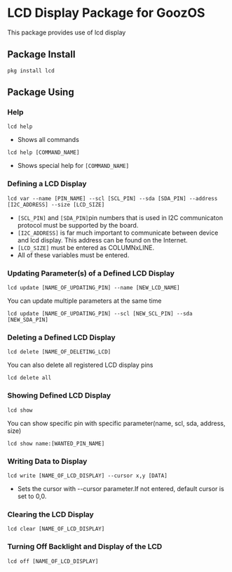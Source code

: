 # LCD Display Package for GoozOS
This package provides use of lcd display
## Package Install
```shell
pkg install lcd
```
## Package Using

### Help
```shell
lcd help
```
* Shows all commands
```shell
lcd help [COMMAND_NAME]
```
* Shows special help for `[COMMAND_NAME]`

### Defining a LCD Display
```shell
lcd var --name [PIN_NAME] --scl [SCL_PIN] --sda [SDA_PIN] --address [I2C_ADDRESS] --size [LCD_SIZE]
```
* `[SCL_PIN]` and `[SDA_PIN]`pin numbers that is used in I2C communicaton protocol must be supported by the board.
* `[I2C_ADDRESS]` is far much important to communicate between device and lcd display. This address can be found on the Internet.
* `[LCD_SIZE]` must be entered as COLUMNxLINE.
* All of these variables must be entered.

### Updating Parameter(s) of a Defined LCD Display
```shell
lcd update [NAME_OF_UPDATING_PIN] --name [NEW_LCD_NAME]
``` 
You can update multiple parameters at the same time
```shell
lcd update [NAME_OF_UPDATING_PIN] --scl [NEW_SCL_PIN] --sda [NEW_SDA_PIN]
```

### Deleting a Defined LCD Display
```shell
lcd delete [NAME_OF_DELETING_LCD]
```
You can also delete all registered LCD display pins
```shell
lcd delete all
```

### Showing Defined LCD Display
```shell
lcd show
```
You can show specific pin with specific parameter(name, scl, sda, address, size)
```shell
lcd show name:[WANTED_PIN_NAME]
```

### Writing Data to Display
```shell
lcd write [NAME_OF_LCD_DISPLAY] --cursor x,y [DATA]
```
* Sets the cursor with --cursor parameter.If not entered, default cursor is set to 0,0.

### Clearing the LCD Display
```shell 
lcd clear [NAME_OF_LCD_DISPLAY]
```

### Turning Off Backlight and Display of the LCD
```shell 
lcd off [NAME_OF_LCD_DISPLAY]
```

